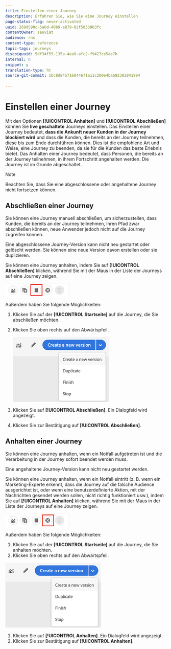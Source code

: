```yaml
---
title: Einstellen einer Journey
description: Erfahren Sie, wie Sie eine Journey einstellen
page-status-flag: never-activated
uuid: 269d590c-5a6d-40b9-a879-02f5033863fc
contentOwner: sauviat
audience: rns
content-type: reference
topic-tags: journeys
discoiquuid: 5df34f55-135a-4ea8-afc2-f9427ce5ae7b
internal: n
snippet: y
translation-type: ht
source-git-commit: 1bc8d845716044671a11c200e4bab92302841994

---
```



# Einstellen einer Journey

Mit den Optionen **[!UICONTROL Anhalten]** und **[!UICONTROL Abschließen]** können Sie **live geschaltete** Journeys einstellen. Das Einstellen einer Journey bedeutet, **dass die Ankunft neuer Kunden in der Journey blockiert wird** und dass die Kunden, die bereits an der Journey teilnehmen, diese bis zum Ende durchführen können. Dies ist die empfohlene Art und Weise, eine Journey zu beenden, da sie für die Kunden das beste Erlebnis bietet. Das Anhalten einer Journey bedeutet, dass Personen, die bereits an der Journey teilnehmen, in ihrem Fortschritt angehalten werden. Die Journey ist im Grunde abgeschaltet.

>[!NOTE]
>
>Beachten Sie, dass Sie eine abgeschlossene oder angehaltene Journey nicht fortsetzen können.

## Abschließen einer Journey

Sie können eine Journey manuell abschließen, um sicherzustellen, dass Kunden, die bereits an der Journey teilnehmen, ihren Pfad zwar abschließen können, neue Anwender jedoch nicht auf die Journey zugreifen können.

Eine abgeschlossene Journey-Version kann nicht neu gestartet oder gelöscht werden. Sie können eine neue Version davon erstellen oder sie duplizieren.

Sie können eine Journey anhalten, indem Sie auf **[!UICONTROL Abschließen]** klicken, während Sie mit der Maus in der Liste der Journeys auf eine Journey zeigen.

![](../assets/do-not-localize/journey-finish-quick-action.png)

Außerdem haben Sie folgende Möglichkeiten:

1. Klicken Sie auf der **[!UICONTROL Startseite]** auf die Journey, die Sie abschließen möchten.
1. Klicken Sie oben rechts auf den Abwärtspfeil.

   ![](../assets/finish_drop_down_list.png)

1. Klicken Sie auf **[!UICONTROL Abschließen]**. Ein Dialogfeld wird angezeigt.
1. Klicken Sie zur Bestätigung auf **[!UICONTROL Abschließen]**.

## Anhalten einer Journey

Sie können eine Journey anhalten, wenn ein Notfall aufgetreten ist und die Verarbeitung in der Journey sofort beendet werden muss.

Eine angehaltene Journey-Version kann nicht neu gestartet werden.

Sie können eine Journey anhalten, wenn ein Notfall eintritt (z. B. wenn ein Marketing-Experte erkennt, dass die Journey auf die falsche Audience ausgerichtet ist, oder wenn eine benutzerdefinierte Aktion, mit der Nachrichten gesendet werden sollen, nicht richtig funktioniert usw.), indem Sie auf **[!UICONTROL Anhalten]** klicken, während Sie mit der Maus in der Liste der Journeys auf eine Journey zeigen.

![](../assets/do-not-localize/journey-stop-quick-action.png)

Außerdem haben Sie folgende Möglichkeiten:

1. Klicken Sie auf der **[!UICONTROL Startseite]** auf die Journey, die Sie anhalten möchten.
1. Klicken Sie oben rechts auf den Abwärtspfeil.

![](../assets/finish_drop_down_list.png)

1. Klicken Sie auf **[!UICONTROL Anhalten]**. Ein Dialogfeld wird angezeigt.
1. Klicken Sie zur Bestätigung auf **[!UICONTROL Anhalten]**.
